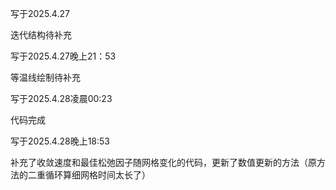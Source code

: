 写于2025.4.27

迭代结构待补充

写于2025.4.27晚上21：53

等温线绘制待补充

写于2025.4.28凌晨00:23

代码完成

写于2025.4.28晚上18:53

补充了收敛速度和最佳松弛因子随网格变化的代码，更新了数值更新的方法（原方法的二重循环算细网格时间太长了）
